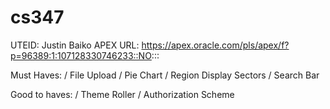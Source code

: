# cs347
UTEID: Justin Baiko
APEX URL: https://apex.oracle.com/pls/apex/f?p=96389:1:107128330746233::NO:::

Must Haves:
/ File Upload 
/ Pie Chart 
/ Region Display Sectors 
/ Search Bar 

Good to haves:
/ Theme Roller 
/ Authorization Scheme 
